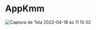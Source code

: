 # AppKmm


![Captura de Tela 2022-04-18 às 11 10 02](https://user-images.githubusercontent.com/33284324/163820259-b60c6cc1-6f36-4419-a722-e98b0539422b.png)
